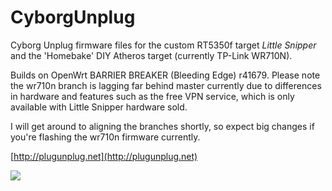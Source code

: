 # CyborgUnplug

Cyborg Unplug firmware files for the custom RT5350f target _Little Snipper_ and
the 'Homebake' DIY Atheros target (currently TP-Link WR710N).

Builds on OpenWrt BARRIER BREAKER (Bleeding Edge) r41679. Please note the
wr710n branch is lagging far behind master currently due to differences in
hardware and features such as the free VPN service, which is only available with
Little Snipper hardware sold.

I will get around to aligning the branches shortly, so expect big changes if
you're flashing the wr710n firmware currently.

[http://plugunplug.net](http://plugunplug.net)

![](https://plugunplug.net/img/site-banner.jpg)
